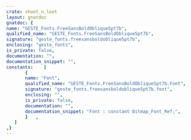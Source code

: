 ```yaml
---
crate: shoot_n_loot
layout: gnatdoc
gnatdoc: {
name: "GESTE_Fonts.FreeSansBoldOblique5pt7b",
qualified_name: "GESTE_Fonts.FreeSansBoldOblique5pt7b",
signature: "geste_fonts.freesansboldoblique5pt7b",
enclosing: "geste_fonts",
is_private: false,
documentation: "",
documentation_snippet: "",
constants:    [
       {
       name: "Font",
       qualified_name: "GESTE_Fonts.FreeSansBoldOblique5pt7b.Font",
       signature: "geste_fonts.freesansboldoblique5pt7b.font",
       enclosing: "",
       is_private: false,
       documentation: "",
       documentation_snippet: "Font : constant Bitmap_Font_Ref;",
       }   ,
   ]
,}
---
```

